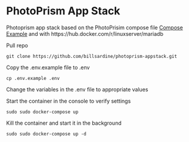 # PhotoPrism App Stack

Photoprism app stack based on the PhotoPrisim compose file [Compose Example]([https://link-url-here.org](https://docs.photoprism.app/getting-started/docker-compose/)) and with https://hub.docker.com/r/linuxserver/mariadb

Pull repo

```git clone https://github.com/billsardine/photoprism-appstack.git```

Copy the .env.example file to .env

```cp .env.example .env```

Change the variables in the .env file to appropriate values

Start the container in the console to verify settings

```sudo sudo docker-compose up```

Kill the container and start it in the background

```sudo sudo docker-compose up -d```
